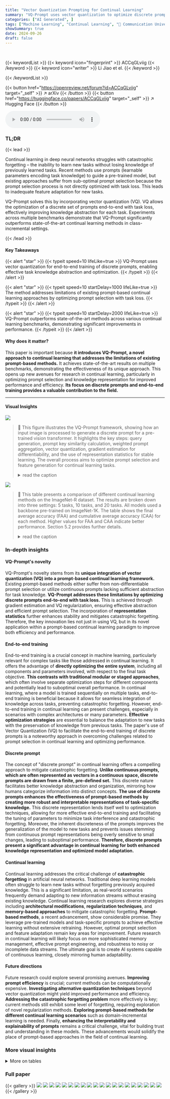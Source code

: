 ```yaml
---
title: "Vector Quantization Prompting for Continual Learning"
summary: "VQ-Prompt uses vector quantization to optimize discrete prompts for continual learning, achieving state-of-the-art performance by effectively abstracting task knowledge and optimizing prompt selection..."
categories: ["AI Generated", ]
tags: ["Machine Learning", "Continual Learning", "🏢 Communication University of China",]
showSummary: true
date: 2024-09-26
draft: false
---
```


<br>

{{< keywordList >}}
{{< keyword icon="fingerprint" >}} ACCqGLviig {{< /keyword >}}
{{< keyword icon="writer" >}} Li Jiao et el. {{< /keyword >}}
 
{{< /keywordList >}}

{{< button href="https://openreview.net/forum?id=ACCqGLviig" target="_self" >}}
↗ arXiv
{{< /button >}}
{{< button href="https://huggingface.co/papers/ACCqGLviig" target="_self" >}}
↗ Hugging Face
{{< /button >}}



<audio controls>
    <source src="https://ai-paper-reviewer.com/ACCqGLviig/podcast.wav" type="audio/wav">
    Your browser does not support the audio element.
</audio>


### TL;DR


{{< lead >}}

Continual learning in deep neural networks struggles with catastrophic forgetting – the inability to learn new tasks without losing knowledge of previously learned tasks. Recent methods use prompts (learnable parameters encoding task knowledge) to guide a pre-trained model, but existing approaches suffer from sub-optimal prompt selection because the prompt selection process is not directly optimized with task loss.  This leads to inadequate feature adaptation for new tasks.

VQ-Prompt solves this by incorporating vector quantization (VQ). VQ allows the optimization of a discrete set of prompts end-to-end with task loss, effectively improving knowledge abstraction for each task.  Experiments across multiple benchmarks demonstrate that VQ-Prompt significantly outperforms state-of-the-art continual learning methods in class-incremental settings.

{{< /lead >}}


#### Key Takeaways

{{< alert "star" >}}
{{< typeit speed=10 lifeLike=true >}} VQ-Prompt uses vector quantization for end-to-end training of discrete prompts, enabling effective task knowledge abstraction and optimization. {{< /typeit >}}
{{< /alert >}}

{{< alert "star" >}}
{{< typeit speed=10 startDelay=1000 lifeLike=true >}} The method addresses limitations of existing prompt-based continual learning approaches by optimizing prompt selection with task loss. {{< /typeit >}}
{{< /alert >}}

{{< alert "star" >}}
{{< typeit speed=10 startDelay=2000 lifeLike=true >}} VQ-Prompt outperforms state-of-the-art methods across various continual learning benchmarks, demonstrating significant improvements in performance. {{< /typeit >}}
{{< /alert >}}

#### Why does it matter?
This paper is important because **it introduces VQ-Prompt, a novel approach to continual learning that addresses the limitations of existing prompt-based methods.**  It achieves state-of-the-art results on multiple benchmarks, demonstrating the effectiveness of its unique approach.  This opens up new avenues for research in continual learning, particularly in optimizing prompt selection and knowledge representation for improved performance and efficiency.  **Its focus on discrete prompts and end-to-end training provides a valuable contribution to the field.**

------
#### Visual Insights



![](https://ai-paper-reviewer.com/ACCqGLviig/figures_4_1.jpg)

> 🔼 This figure illustrates the VQ-Prompt framework, showing how an input image is processed to generate a discrete prompt for a pre-trained vision transformer.  It highlights the key steps: query generation, prompt key similarity calculation, weighted prompt aggregation, vector quantization, gradient estimation for differentiability, and the use of representation statistics for stable learning. The overall process aims to optimize prompt selection and feature generation for continual learning tasks.
> <details>
> <summary>read the caption</summary>
> Figure 2: VQ-Prompt framework. An input image is passed through a query function (e.g., a fixed pre-trained ViT) to generate a query q, which is then used to compute similarity scores with prompt keys K. These scores α serve as weights to aggregate elements from the prompt pool P to form a continuous prompt p'. This prompt is subsequently quantized to an element within the prompt pool p, and then fed into a specific MSA block of a frozen pre-trained transformer. To ensure differentiability, the prompt quantization process employs gradient estimation and prompt pool regularization. The representation statistics of features from learned classes are used to stabilize task knowledge learning. More details are shown in §4.
> </details>





![](https://ai-paper-reviewer.com/ACCqGLviig/tables_1_1.jpg)

> 🔼 This table presents a comparison of different continual learning methods on the ImageNet-R dataset.  The results are broken down into three settings: 5 tasks, 10 tasks, and 20 tasks.  All models used a backbone pre-trained on ImageNet-1K.  The table shows the final average accuracy (FAA) and cumulative average accuracy (CAA) for each method.  Higher values for FAA and CAA indicate better performance.  Section 5.2 provides further details.
> <details>
> <summary>read the caption</summary>
> Table 1: Comparison on ImageNet-R. Results on “5-task”, “10-task”, and “20-task” settings are included. Backbones are pre-trained on ImageNet-1K. ↑ denotes larger values are better. See §5.2.
> </details>





### In-depth insights


#### VQ-Prompt's novelty
VQ-Prompt's novelty stems from its **unique integration of vector quantization (VQ) into a prompt-based continual learning framework.**  Existing prompt-based methods either suffer from non-differentiable prompt selection or utilize continuous prompts lacking sufficient abstraction for task knowledge.  **VQ-Prompt addresses these limitations by optimizing discrete prompts end-to-end with task loss.** This is achieved through gradient estimation and VQ regularization, ensuring effective abstraction and efficient prompt selection.  The incorporation of **representation statistics** further enhances stability and mitigates catastrophic forgetting.  Therefore, the key innovation lies not just in using VQ, but in its novel application within a prompt-based continual learning paradigm to improve both efficiency and performance.

#### End-to-end training
End-to-end training is a crucial concept in machine learning, particularly relevant for complex tasks like those addressed in continual learning.  It offers the advantage of **directly optimizing the entire system**, including all components and parameters involved, with respect to the final task objective.  **This contrasts with traditional modular or staged approaches**, which often involve separate optimization steps for different components and potentially lead to suboptimal overall performance.  In continual learning, where a model is trained sequentially on multiple tasks, end-to-end training is beneficial because it allows for seamless integration of knowledge across tasks, preventing catastrophic forgetting.  However, end-to-end training in continual learning can present challenges, especially in scenarios with complex architectures or many parameters.  **Effective optimization strategies** are essential to balance the adaptation to new tasks with the preservation of knowledge from previous tasks.  The paper's use of Vector Quantization (VQ) to facilitate the end-to-end training of discrete prompts is a noteworthy approach in overcoming challenges related to prompt selection in continual learning and optimizing performance.

#### Discrete prompt
The concept of "discrete prompt" in continual learning offers a compelling approach to mitigate catastrophic forgetting.  **Unlike continuous prompts, which are often represented as vectors in a continuous space, discrete prompts are drawn from a finite, pre-defined set.** This discrete nature facilitates better knowledge abstraction and organization, mirroring how humans categorize information into distinct concepts.  **The use of discrete prompts enhances the effectiveness of prompt-based methods by creating more robust and interpretable representations of task-specific knowledge.**  This discrete representation lends itself well to optimization techniques, allowing for more effective end-to-end training and facilitating the tuning of parameters to minimize task interference and catastrophic forgetting.  Moreover, the inherent discreteness of the prompts improves the generalization of the model to new tasks and prevents issues stemming from continuous prompt representations being overly sensitive to small changes, leading to suboptimal performance.  **Therefore, discrete prompts present a significant advantage in continual learning for both enhanced knowledge representation and optimized model adaptation.**

#### Continual learning
Continual learning addresses the critical challenge of **catastrophic forgetting** in artificial neural networks.  Traditional deep learning models often struggle to learn new tasks without forgetting previously acquired knowledge.  This is a significant limitation, as real-world scenarios frequently demand adapting to new information streams without erasing existing knowledge.  Continual learning research explores diverse strategies including **architectural modifications**, **regularization techniques**, and **memory-based approaches** to mitigate catastrophic forgetting.  **Prompt-based methods**, a recent advancement, show considerable promise. They leverage pre-trained models and task-specific prompts to achieve effective learning without extensive retraining.  However, optimal prompt selection and feature adaptation remain key areas for improvement.  Future research in continual learning will likely focus on more sophisticated memory management, effective prompt engineering, and robustness to noisy or incomplete data streams. The ultimate goal is to create AI systems capable of continuous learning, closely mirroring human adaptability.

#### Future directions
Future research could explore several promising avenues.  **Improving prompt efficiency** is crucial; current methods can be computationally expensive.  **Investigating alternative quantization techniques** beyond vector quantization might yield improved performance and efficiency.  **Addressing the catastrophic forgetting problem** more effectively is key;  current methods still exhibit some level of forgetting, requiring exploration of novel regularization methods.  **Exploring prompt-based methods for different continual learning scenarios** such as domain-incremental learning is needed.  Finally, **enhancing the interpretability and explainability of prompts** remains a critical challenge, vital for building trust and understanding in these models.  These advancements would solidify the place of prompt-based approaches in the field of continual learning.


### More visual insights




<details>
<summary>More on tables
</summary>


![](https://ai-paper-reviewer.com/ACCqGLviig/tables_6_1.jpg)
> 🔼 This table presents a comparison of the proposed VQ-Prompt method against several baseline and state-of-the-art continual learning methods on the ImageNet-R dataset under three different task settings (5, 10, and 20 tasks).  The results are shown in terms of Final Average Accuracy (FAA) and Cumulative Average Accuracy (CAA), which measure the overall accuracy and the average accuracy across all tasks, respectively.  The backbone network for all methods is pre-trained on ImageNet-1K.
> <details>
> <summary>read the caption</summary>
> Table 1: Comparison on ImageNet-R. Results on “5-task”, “10-task”, and “20-task” settings are included. Backbones are pre-trained on ImageNet-1K. ↑ denotes larger values are better. See §5.2.
> </details>

![](https://ai-paper-reviewer.com/ACCqGLviig/tables_6_2.jpg)
> 🔼 This table presents a comparison of various continual learning methods on the ImageNet-R dataset, using three different task settings (5, 10, and 20 tasks).  The performance is measured using Final Average Accuracy (FAA) and Cumulative Average Accuracy (CAA).  The backbone network for all methods was pre-trained on ImageNet-1K. Higher FAA and CAA values indicate better performance.
> <details>
> <summary>read the caption</summary>
> Table 1: Comparison on ImageNet-R. Results on “5-task”, “10-task”, and “20-task” settings are included. Backbones are pre-trained on ImageNet-1K. ↑ denotes larger values are better. See §5.2.
> </details>

![](https://ai-paper-reviewer.com/ACCqGLviig/tables_7_1.jpg)
> 🔼 This table compares the performance of different continual learning methods (DualPrompt, CODA-Prompt, HiDe-Prompt, and VQ-Prompt) on the 10-task ImageNet-R dataset.  The key difference is the type of self-supervised pre-training used for the backbone: iBOT-1K and DINO-1K. The table shows the Final Average Accuracy (FAA) and Cumulative Average Accuracy (CAA) for each method, highlighting the impact of different pre-training strategies on continual learning performance.
> <details>
> <summary>read the caption</summary>
> Table 4: Results on 10-task ImageNet-R with different self-supervised pre-training paradigms.
> </details>

![](https://ai-paper-reviewer.com/ACCqGLviig/tables_8_1.jpg)
> 🔼 This table presents the results of an ablation study on the impact of classifier bias mitigation (CBM) on the performance of different continual learning methods (L2P++, EvoPrompt, and VQ-Prompt) across three different task settings (5-task, 10-task, and 20-task) on the ImageNet-R dataset.  The table shows the final average accuracy (FAA) and cumulative average accuracy (CAA), indicating the overall performance and the ability of the model to retain knowledge of previously learned tasks.  The results demonstrate whether incorporating CBM improves the performance of these continual learning methods, particularly in terms of mitigating catastrophic forgetting.
> <details>
> <summary>read the caption</summary>
> Table 5: Effectiveness of classifier bias mitigation. Results for '5-task', '10-task', and '20-task' settings on ImageNet-R are included. 'C.B.M.' denotes 'Classifier Bias Mitigation'. Backbones are pre-trained on ImageNet-1K. ↑ denotes larger values are better. See §5.3 for details.
> </details>

![](https://ai-paper-reviewer.com/ACCqGLviig/tables_14_1.jpg)
> 🔼 This table presents a comparison of different continual learning methods on the ImageNet-R dataset, broken down into 5, 10, and 20-task incremental learning settings.  The models use backbones pre-trained on ImageNet-1K.  The table shows the final average accuracy (FAA) and cumulative average accuracy (CAA) for each method, allowing for comparison of overall performance and learning capacity with less forgetting.  Higher values are better for both FAA and CAA.
> <details>
> <summary>read the caption</summary>
> Table 1: Comparison on ImageNet-R. Results on “5-task”, “10-task”, and “20-task” settings are included. Backbones are pre-trained on ImageNet-1K. ↑ denotes larger values are better. See §5.2.
> </details>

![](https://ai-paper-reviewer.com/ACCqGLviig/tables_14_2.jpg)
> 🔼 This table presents the Final Average Accuracy (FAA) results on the ImageNet-A and VTAB datasets for the proposed VQ-Prompt method and HiDe-Prompt baseline. The backbones used in both cases were pre-trained on ImageNet-1K, ensuring a fair comparison between the methods. The higher FAA values indicate better performance. VQ-Prompt outperforms HiDe-Prompt on both datasets.
> <details>
> <summary>read the caption</summary>
> Table 7: Results evaluated using the FAA metric on the ImageNet-A and VTAB datasets. Backbones are pre-trained on ImageNet-1K. Larger values are better.
> </details>

</details>




### Full paper

{{< gallery >}}
<img src="https://ai-paper-reviewer.com/ACCqGLviig/1.png" class="grid-w50 md:grid-w33 xl:grid-w25" />
<img src="https://ai-paper-reviewer.com/ACCqGLviig/2.png" class="grid-w50 md:grid-w33 xl:grid-w25" />
<img src="https://ai-paper-reviewer.com/ACCqGLviig/3.png" class="grid-w50 md:grid-w33 xl:grid-w25" />
<img src="https://ai-paper-reviewer.com/ACCqGLviig/4.png" class="grid-w50 md:grid-w33 xl:grid-w25" />
<img src="https://ai-paper-reviewer.com/ACCqGLviig/5.png" class="grid-w50 md:grid-w33 xl:grid-w25" />
<img src="https://ai-paper-reviewer.com/ACCqGLviig/6.png" class="grid-w50 md:grid-w33 xl:grid-w25" />
<img src="https://ai-paper-reviewer.com/ACCqGLviig/7.png" class="grid-w50 md:grid-w33 xl:grid-w25" />
<img src="https://ai-paper-reviewer.com/ACCqGLviig/8.png" class="grid-w50 md:grid-w33 xl:grid-w25" />
<img src="https://ai-paper-reviewer.com/ACCqGLviig/9.png" class="grid-w50 md:grid-w33 xl:grid-w25" />
<img src="https://ai-paper-reviewer.com/ACCqGLviig/10.png" class="grid-w50 md:grid-w33 xl:grid-w25" />
<img src="https://ai-paper-reviewer.com/ACCqGLviig/11.png" class="grid-w50 md:grid-w33 xl:grid-w25" />
<img src="https://ai-paper-reviewer.com/ACCqGLviig/12.png" class="grid-w50 md:grid-w33 xl:grid-w25" />
<img src="https://ai-paper-reviewer.com/ACCqGLviig/13.png" class="grid-w50 md:grid-w33 xl:grid-w25" />
<img src="https://ai-paper-reviewer.com/ACCqGLviig/14.png" class="grid-w50 md:grid-w33 xl:grid-w25" />
<img src="https://ai-paper-reviewer.com/ACCqGLviig/15.png" class="grid-w50 md:grid-w33 xl:grid-w25" />
<img src="https://ai-paper-reviewer.com/ACCqGLviig/16.png" class="grid-w50 md:grid-w33 xl:grid-w25" />
<img src="https://ai-paper-reviewer.com/ACCqGLviig/17.png" class="grid-w50 md:grid-w33 xl:grid-w25" />
<img src="https://ai-paper-reviewer.com/ACCqGLviig/18.png" class="grid-w50 md:grid-w33 xl:grid-w25" />
<img src="https://ai-paper-reviewer.com/ACCqGLviig/19.png" class="grid-w50 md:grid-w33 xl:grid-w25" />
<img src="https://ai-paper-reviewer.com/ACCqGLviig/20.png" class="grid-w50 md:grid-w33 xl:grid-w25" />
{{< /gallery >}}
